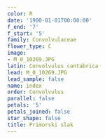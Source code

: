 ```yaml
---
color: R
date: '1900-01-01T00:00:00'
f_end: '7'
f_start: '5'
family: Convolvulaceae
flower_type: C
image:
- M_0_10269.JPG
latin: Convolvulus cantabrica
lead: M_0_10269.JPG
lead_sample: false
name: index
order: Convolvulus
parallel: false
petals: '5'
petals_joined: false
star_shape: false
title: Primorski slak
---
```


